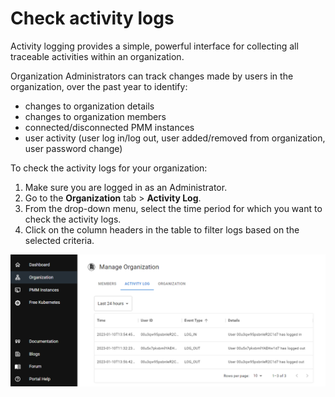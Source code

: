 # Check activity logs

Activity logging provides a simple, powerful interface for collecting all traceable activities within an organization.

Organization Administrators can track changes made by users in the organization, over the past year to identify:

- changes to organization details
- changes to organization members
- connected/disconnected PMM instances
- user activity (user log in/log out, user added/removed from organization, user password change)

To check the activity logs for your organization:

1. Make sure you are logged in as an Administrator.
2. Go to the **Organization** tab > **Activity Log**.
3. From the drop-down menu, select the time period for which you want to check the activity logs.
4. Click on the column headers in the table to filter logs based on the selected criteria.

![Activity Logging](images/activity_loggingfeb.png)
